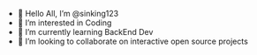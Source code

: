 - 👋 Hello All, I’m @sinking123
- 👀 I’m interested in Coding
- 🌱 I’m currently learning BackEnd Dev
- 💞️ I’m looking to collaborate on interactive open source projects

<!---
sinking123/sinking123 is a ✨ special ✨ repository because its `README.md` (this file) appears on your GitHub profile.
You can click the Preview link to take a look at your changes.
--->
